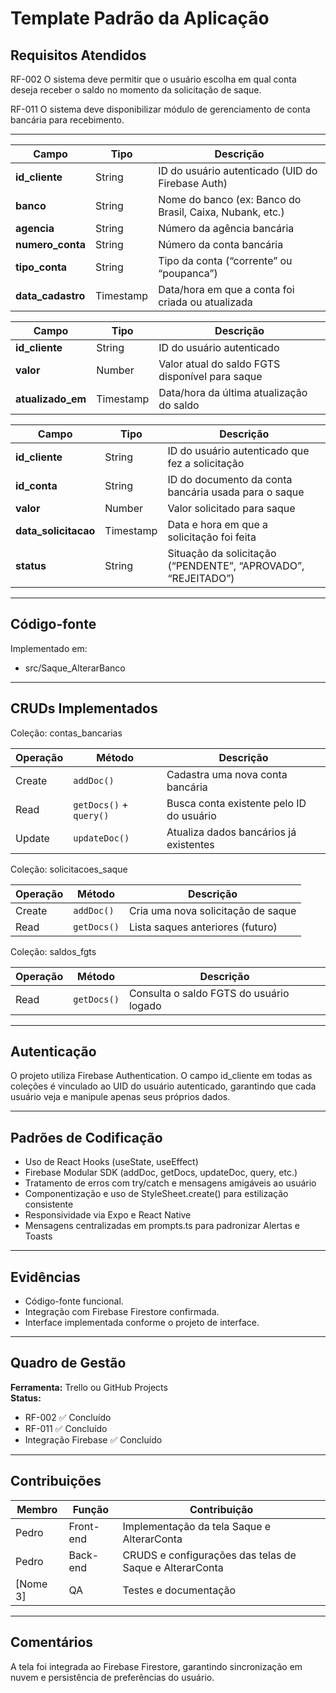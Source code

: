 # Template Padrão da Aplicação

## Requisitos Atendidos

RF-002
O sistema deve permitir que o usuário escolha em qual conta deseja receber o saldo no momento da solicitação de saque.


RF-011
O sistema deve disponibilizar módulo de gerenciamento de conta bancária para recebimento.



---

| Campo             | Tipo      | Descrição                                                |
| ----------------- | --------- | -------------------------------------------------------- |
| **id_cliente**    | String    | ID do usuário autenticado (UID do Firebase Auth)         |
| **banco**         | String    | Nome do banco (ex: Banco do Brasil, Caixa, Nubank, etc.) |
| **agencia**       | String    | Número da agência bancária                               |
| **numero_conta**  | String    | Número da conta bancária                                 |
| **tipo_conta**    | String    | Tipo da conta (“corrente” ou “poupanca”)                 |
| **data_cadastro** | Timestamp | Data/hora em que a conta foi criada ou atualizada        |


| Campo             | Tipo      | Descrição                                       |
| ----------------- | --------- | ----------------------------------------------- |
| **id_cliente**    | String    | ID do usuário autenticado                       |
| **valor**         | Number    | Valor atual do saldo FGTS disponível para saque |
| **atualizado_em** | Timestamp | Data/hora da última atualização do saldo        |


| Campo                | Tipo      | Descrição                                                     |
| -------------------- | --------- | ------------------------------------------------------------- |
| **id_cliente**       | String    | ID do usuário autenticado que fez a solicitação               |
| **id_conta**         | String    | ID do documento da conta bancária usada para o saque          |
| **valor**            | Number    | Valor solicitado para saque                                   |
| **data_solicitacao** | Timestamp | Data e hora em que a solicitação foi feita                    |
| **status**           | String    | Situação da solicitação (“PENDENTE”, “APROVADO”, “REJEITADO”) |



---

## Código-fonte
Implementado em:
 - src/Saque_AlterarBanco

---

## CRUDs Implementados

Coleção: contas_bancarias

| Operação | Método                  | Descrição                                |
| -------- | ----------------------- | ---------------------------------------- |
| Create   | `addDoc()`              | Cadastra uma nova conta bancária         |
| Read     | `getDocs()` + `query()` | Busca conta existente pelo ID do usuário |
| Update   | `updateDoc()`           | Atualiza dados bancários já existentes   |

Coleção: solicitacoes_saque

| Operação | Método      | Descrição                          |
| -------- | ----------- | ---------------------------------- |
| Create   | `addDoc()`  | Cria uma nova solicitação de saque |
| Read     | `getDocs()` | Lista saques anteriores (futuro)   |

Coleção: saldos_fgts

| Operação | Método      | Descrição                               |
| -------- | ----------- | --------------------------------------- |
| Read     | `getDocs()` | Consulta o saldo FGTS do usuário logado |



---

## Autenticação
O projeto utiliza Firebase Authentication.
O campo id_cliente em todas as coleções é vinculado ao UID do usuário autenticado, garantindo que cada usuário veja e manipule apenas seus próprios dados.

---

## Padrões de Codificação
- Uso de React Hooks (useState, useEffect)
- Firebase Modular SDK (addDoc, getDocs, updateDoc, query, etc.)
- Tratamento de erros com try/catch e mensagens amigáveis ao usuário
- Componentização e uso de StyleSheet.create() para estilização consistente
- Responsividade via Expo e React Native
- Mensagens centralizadas em prompts.ts para padronizar Alertas e Toasts

---

## Evidências
- Código-fonte funcional.
- Integração com Firebase Firestore confirmada.
- Interface implementada conforme o projeto de interface.

---

## Quadro de Gestão
**Ferramenta:** Trello ou GitHub Projects  
**Status:**
- RF-002 ✅ Concluído  
- RF-011 ✅ Concluído  
- Integração Firebase ✅ Concluído  

---

## Contribuições
| Membro | Função | Contribuição |
|---------|--------|--------------|
| Pedro | Front-end | Implementação da tela Saque e AlterarConta |
| Pedro | Back-end | CRUDS e configurações das telas de Saque e AlterarConta |
| [Nome 3] | QA | Testes e documentação |

---

## Comentários
A tela foi integrada ao Firebase Firestore, garantindo sincronização em nuvem e persistência de preferências do usuário.

